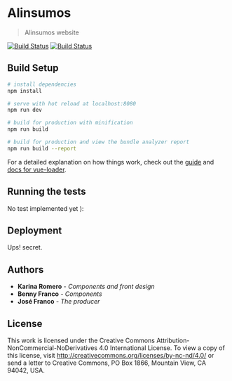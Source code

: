 # Alinsumos

> Alinsumos website


[![Build Status](https://travis-ci.com/BennyFranco/alinsumos.svg?branch=master)](https://travis-ci.com/BennyFranco/alinsumos)
[![Build Status](https://travis-ci.com/BennyFranco/alinsumos.svg?branch=vue-migration)](https://travis-ci.com/BennyFranco/alinsumos)



## Build Setup

``` bash
# install dependencies
npm install

# serve with hot reload at localhost:8080
npm run dev

# build for production with minification
npm run build

# build for production and view the bundle analyzer report
npm run build --report
```

For a detailed explanation on how things work, check out the [guide](http://vuejs-templates.github.io/webpack/) and [docs for vue-loader](http://vuejs.github.io/vue-loader).

## Running the tests

No test implemented yet ):

## Deployment

Ups! secret.

## Authors

* **Karina Romero** - *Components and front design*
* **Benny Franco** - *Components*
* **José Franco** - *The producer*

## License

This work is licensed under the Creative Commons Attribution-NonCommercial-NoDerivatives 4.0 International License. To view a copy of this license, visit http://creativecommons.org/licenses/by-nc-nd/4.0/ or send a letter to Creative Commons, PO Box 1866, Mountain View, CA 94042, USA.
